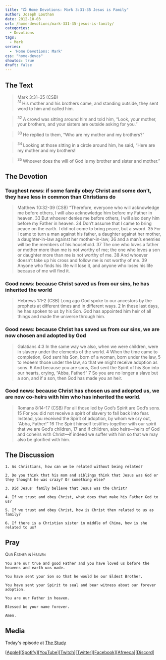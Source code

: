 ```yaml
---
title: "📺 Home Devotions: Mark 3:31-35 Jesus is Family"
author: Joseph Louthan
date: 2012-10-03
url: /home-devotions/mark-331-35-jesus-is-family/
categories:
  - Devotions
tags:
  - Mark
series:
  - 'Home Devotions: Mark'
css: "home-devos"
showtoc: true
draft: false
---
```

## The Text

>Mark 3:31–35 (CSB)  
><sup> 31 </sup> His mother and his brothers came, and standing outside, they sent word to him and called him. 

><sup> 32 </sup> A crowd was sitting around him and told him, “Look, your mother, your brothers, and your sisters are outside asking for you.” 

><sup> 33 </sup> He replied to them, “Who are my mother and my brothers?” 

><sup> 34 </sup> Looking at those sitting in a circle around him, he said, “Here are my mother and my brothers! 

><sup> 35 </sup> Whoever does the will of God is my brother and sister and mother.”

## The Devotion

### Toughest news: if some family obey Christ and some don't, they have less in common than Christians do

>Matthew 10:32-39 (CSB) “Therefore, everyone who will acknowledge me before others, I will also acknowledge him before my Father in heaven. 33 But whoever denies me before others, I will also deny him before my Father in heaven. 34 Don’t assume that I came to bring peace on the earth. I did not come to bring peace, but a sword. 35 For I came to turn
a man against his father,
a daughter against her mother,
a daughter-in-law against her mother-in-law;
36 and a man’s enemies will be
the members of his household.
37 The one who loves a father or mother more than me is not worthy of me; the one who loves a son or daughter more than me is not worthy of me. 38 And whoever doesn’t take up his cross and follow me is not worthy of me. 39 Anyone who finds his life will lose it, and anyone who loses his life because of me will find it.

### Good news: because Christ saved us from our sins, he has inherited the world

>Hebrews 1:1-2 (CSB) Long ago God spoke to our ancestors by the prophets at different times and in different ways. 2 In these last days, he has spoken to us by his Son. God has appointed him heir of all things and made the universe through him.

### Good news: because Christ has saved us from our sins, we are now chosen and adopted by God

>Galatians 4:3 In the same way we also, when we were children, were in slavery under the elements of the world. 4 When the time came to completion, God sent his Son, born of a woman, born under the law, 5 to redeem those under the law, so that we might receive adoption as sons. 6 And because you are sons, God sent the Spirit of his Son into our hearts, crying, “Abba, Father!” 7 So you are no longer a slave but a son, and if a son, then God has made you an heir.

### Good news: because Christ has chosen us and adopted us, we are now co-heirs with him who has inherited the world.

>Romans 8:14-17 (CSB) For all those led by God’s Spirit are God’s sons. 15 For you did not receive a spirit of slavery to fall back into fear. Instead, you received the Spirit of adoption, by whom we cry out, “Abba, Father!” 16 The Spirit himself testifies together with our spirit that we are God’s children, 17 and if children, also heirs—heirs of God and coheirs with Christ—if indeed we suffer with him so that we may also be glorified with him.

## The Discussion

```text
1. As Christians, how can we be related without being related?

2. Do you think that his mom and siblings think that Jesus was God or they thought he was crazy? Or something else?

3. Did Jesus' family believe that Jesus was the Christ?

4. If we trust and obey Christ, what does that make his Father God to us?

5. If we trust and obey Christ, how is Christ then related to us as family?

6. If there is a Christian sister in middle of China, how is she related to us?
```

## Pray

<div style='font-variant: small-caps;'>
Our Father in Heaven
</div>

```text
You are our true and good Father and you have loved us before the heavens and earth was made.

You have sent your Son so that he would be our Eldest Brother.

You have sent your Spirit to seal and bear witness about our forever adoption.

You are our Father in heaven.

Blessed be your name forever.

Amen.
```

## Media

Today's episode at [The Study](http://study.theologic.us/podcast/home-devotions-mark-331-35-jesus-is-family)

\[[Apple](https://podcasts.apple.com/us/podcast/the-study/id1557102127)\]\[[Spotify](https://open.spotify.com/show/0Xs5qsNvWePyRqcmtOTPkR)\]\[[YouTube](http://youtube.theologic.us)\]\[[Twitch](http://twitch.theologic.us)\]\[[Twitter](https://twitter.com/theologic_us)\]\[[Facebook](https://www.facebook.com/groups/462231051477464)\]\[[Afreeca](https://bj.afreecatv.com/theologicus)\]\[[Discord](http://discord.theologic.us)\]
